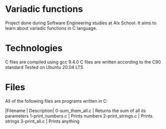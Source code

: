 # Variadic functions
Project done during Software Engineering studies at Alx School. It aims to learn about variadic functions in C language.

# Technologies
C files are compiled using gcc 9.4.0
C files are written according to the C90 standard
Tested on Ubuntu 20.04 LTS
# Files
All of the following files are programs written in C:

|Filename |	Description|
0-sum_them_all.c |	Returns the sum of all its parameters
1-print_numbers.c |	Prints numbers
2-print_strings.c |	Prints strings
3-print_all.c |	Prints anything
